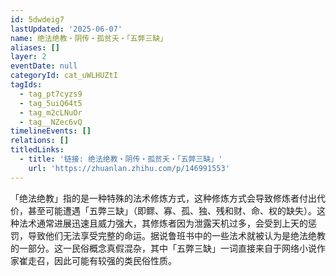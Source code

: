 ```yaml
---
id: 5dwdeig7
lastUpdated: '2025-06-07'
name: 绝法绝教・阴传・孤贫夭・「五弊三缺」
aliases: []
layer: 2
eventDate: null
categoryId: cat_uWLHUZtI
tagIds:
  - tag_pt7cyzs9
  - tag_5uiQ64t5
  - tag_m2cLNuOr
  - tag__NZec6vQ
timelineEvents: []
relations: []
titledLinks:
  - title: '链接: 绝法绝教・阴传・孤贫夭・「五弊三缺」'
    url: 'https://zhuanlan.zhihu.com/p/146991553'
---
```

「绝法绝教」指的是一种特殊的法术修炼方式，这种修炼方式会导致修炼者付出代价，甚至可能遭遇「五弊三缺」（即鳏、寡、孤、独、残和财、命、权的缺失）。这种法术通常进展迅速且威力强大，其修炼者因为泄露天机过多，会受到上天的惩罚，导致他们无法享受完整的命运。据说鲁班书中的一些法术就被认为是绝法绝教的一部分。这一民俗概念真假混杂，其中「五弊三缺」一词直接来自于网络小说作家崔走召，因此可能有较强的类民俗性质。
